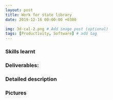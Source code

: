 ```yaml
---
layout: post
title: Work for state library
date: 2019-12-16 00:00:00 +0300

img: 3d-cal-2.png # Add image post (optional)
tags: [Productivity, Software] # add tag
---
```


### Skills learnt


### Deliverables: 



### Detailed description



### Pictures